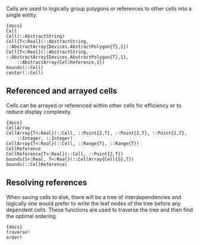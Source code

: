 Cells are used to logically group polygons or references to other cells
into a single entity.

    {docs}
    Cell
    Cell(::AbstractString)
    Cell{T<:Real}(::AbstractString, ::AbstractArray{Devices.AbstractPolygon{T},1})
    Cell{T<:Real}(::AbstractString, ::AbstractArray{Devices.AbstractPolygon{T},1},
        ::AbstractArray{CellReference,1})
    bounds(::Cell)
    center(::Cell)

## Referenced and arrayed cells

Cells can be arrayed or referenced within other cells for efficiency or to reduce
display complexity.

    {docs}
    CellArray
    CellArray{T<:Real}(::Cell, ::Point{2,T}, ::Point{2,T}, ::Point{2,T},
        ::Integer, ::Integer)
    CellArray{T<:Real}(::Cell, ::Range{T}, ::Range{T})
    CellReference
    CellReference{T<:Real}(::Cell, ::Point{2,T})
    bounds{S<:Real, T<:Real}(::CellArray{Cell{S},T})
    bounds(::CellReference)

## Resolving references

When saving cells to disk, there will be a tree of interdependencies and logically
one would prefer to write the leaf nodes of the tree before any dependent cells.
These functions are used to traverse the tree and then find the optimal ordering.

    {docs}
    traverse!
    order!
